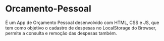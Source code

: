 # Orcamento-Pessoal
É um App de Orçamento Pessoal desenvolvido com HTML, CSS e JS,  que tem como objetivo o cadastro de despesas no LocalStorage do Browser, permite a consulta e remoção das despesas também.
